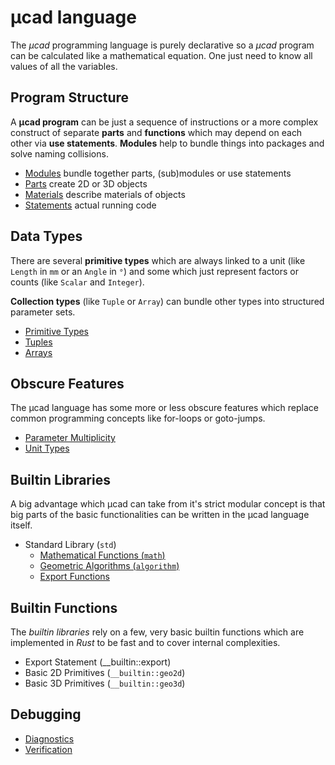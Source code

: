 # µcad language

The *µcad* programming language is purely declarative so a *µcad* program can
be calculated like a mathematical equation.
One just need to know all values of all the variables.

## Program Structure

A **µcad program** can be just a sequence of instructions or a more complex construct of
separate **parts** and **functions** which may depend on each other via **use statements**.
**Modules** help to bundle things into packages and solve naming collisions.

* [Modules](modules.md) bundle together parts, (sub)modules or use statements
* [Parts](parts/README.md) create 2D or 3D objects
* [Materials](materials.md) describe materials of objects
* [Statements](statements.md) actual running code

## Data Types

There are several **primitive types** which are always linked to a unit (like `Length` in `mm` or an `Angle` in `°`)
and some which just represent factors or counts (like `Scalar` and `Integer`).

**Collection types** (like `Tuple` or `Array`) can bundle other types into structured parameter sets.

* [Primitive Types](primitive_types.md)
* [Tuples](tuple.md)
* [Arrays](arrays.md)

## Obscure Features

The µcad language has some more or less obscure features which replace common
programming concepts like for-loops or goto-jumps.

* [Parameter Multiplicity](parameter_multiplicity.md)
* [Unit Types](unit_types.md)

## Builtin Libraries

A big advantage which µcad can take from it's strict modular concept is that
big parts of the basic functionalities can be written in the µcad language itself.

* Standard Library (`std`)
  * [Mathematical Functions (`math`)](std/math.md)
  * [Geometric Algorithms (`algorithm`)](std/algorithm/README.md)
  * [Export Functions](std/export.md)

## Builtin Functions

The *builtin libraries* rely on a few, very basic builtin functions which are
implemented in *Rust* to be fast and to cover internal complexities.

* Export Statement (__builtin::export)
* Basic 2D Primitives (`__builtin::geo2d`)
* Basic 3D Primitives (`__builtin::geo3d`)

## Debugging

* [Diagnostics](diag/README.md)
* [Verification](verify.md)
